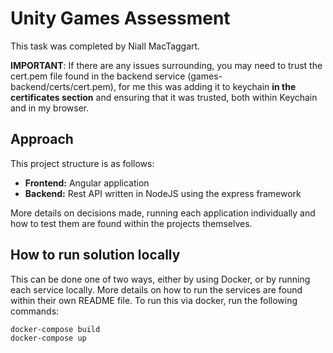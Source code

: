 # Unity Games Assessment 

This task was completed by Niall MacTaggart.

**IMPORTANT**: If there are any issues surrounding, you may need to trust the cert.pem file found in the backend service (games-backend/certs/cert.pem), for me this was adding it to keychain **in the certificates section**
and ensuring that it was trusted, both within Keychain and in my browser.

## Approach
This project structure is as follows:

- **Frontend:** Angular application
- **Backend:** Rest API written in NodeJS using the express framework

More details on decisions made, running each application individually and how to test them are found within the projects themselves.


## How to run solution locally

This can be done one of two ways, either by using Docker, or by running each service locally. More details on how to run the services are found within their own README file.
To run this via docker, run the following commands:
```
docker-compose build
docker-compose up
```